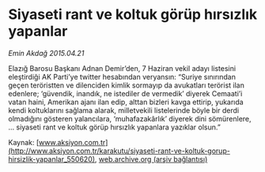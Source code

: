 # Siyaseti rant ve koltuk görüp hırsızlık yapanlar

*Emin Akdağ 2015.04.21*

<div class="pNewsDetailMainContent" itemprop="articleBody">
 <p>
  Elazığ Barosu Başkanı Adnan Demir’den, 7 Haziran vekil adayı listesini eleştirdiği AK Parti’ye twitter hesabından veryansın: “Suriye sınırından geçen teröristten ve dilenciden kimlik sormayıp da avukatları terörist ilan edenlere; ‘güvendik, inandık, ne istediler de vermedik’ diyerek Cemaati’i vatan haini, Amerikan ajanı ilan edip, alttan bizleri kavga ettirip, yukarıda kendi koltuklarını sağlama alarak, milletvekili listelerinde böyle bir derdi olmadığını gösteren yalancılara, ‘muhafazakârlık’ diyerek dini sömürenlere, … siyaseti rant ve koltuk görüp hırsızlık yapanlara yazıklar olsun.”
 </p>
</div>


Kaynak: [www.aksiyon.com.tr](http://www.aksiyon.com.tr/karakutu/siyaseti-rant-ve-koltuk-gorup-hirsizlik-yapanlar_550620), [web.archive.org (arşiv bağlantısı)](http://web.archive.org/web/20150801104216/http://www.aksiyon.com.tr/karakutu/siyaseti-rant-ve-koltuk-gorup-hirsizlik-yapanlar_550620)
